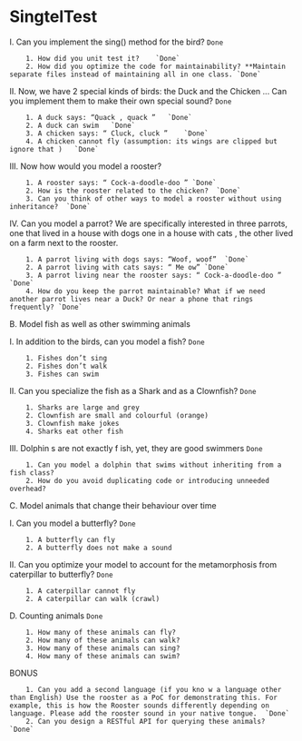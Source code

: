 # SingtelTest
I. Can you implement the sing() method for the bird? `Done`

    	1. How did you unit test it?    `Done`    
    	2. How did you optimize the code for maintainability? **Maintain separate files instead of maintaining all in one class. `Done`
    	
 II. Now, we have 2 special kinds of birds: the Duck and the Chicken ... Can you implement them to make their own special sound? `Done`

    	1. A duck says: “Quack , quack ”   `Done`
    	2. A duck can swim   `Done`
    	3. A chicken says: “ Cluck, cluck ”    `Done`
    	4. A chicken cannot fly (assumption: its wings are clipped but ignore that )   `Done`
    	
III. Now how would you model a rooster?
 
		1. A rooster says: “ Cock-a-doodle-doo ” `Done`
		2. How is the rooster related to the chicken?  `Done`
		3. Can you think of other ways to model a rooster without using inheritance?  `Done`
		
IV. Can you model a parrot? We are specifically interested in three parrots, one that lived in a house with dogs one in a house with cats , the other lived on a farm next to the rooster.

		1. A parrot living with dogs says: “Woof, woof”  `Done`
		2. A parrot living with cats says: “ Me ow” `Done`
		3. A parrot living near the rooster says: “ Cock-a-doodle-doo ”  `Done`
		4. How do you keep the parrot maintainable? What if we need another parrot lives near a Duck? Or near a phone that rings frequently? `Done`
		
B. Model fish as well as other swimming animals 

I. In addition to the birds, can you model a fish? `Done`

		1. Fishes don’t sing
		2. Fishes don’t walk
		3. Fishes can swim
		
II. Can you specialize the fish as a Shark and as a Clownfish? `Done`

		1. Sharks are large and grey
		2. Clownfish are small and colourful (orange)
		3. Clownfish make jokes
		4. Sharks eat other fish
		
III. Dolphin s are not exactly f ish, yet, they are good swimmers `Done`

		1. Can you model a dolphin that swims without inheriting from a fish class?
		2. How do you avoid duplicating code or introducing unneeded overhead?

C. Model animals that change their behaviour over time 

I. Can you model a butterfly? `Done`

		1. A butterfly can fly
		2. A butterfly does not make a sound

II. Can you optimize your model to account for the metamorphosis from caterpillar to butterfly? `Done`

		1. A caterpillar cannot fly
		2. A caterpillar can walk (crawl) 
		
D. Counting animals `Done`

		1. How many of these animals can fly?
		2. How many of these animals can walk?
		3. How many of these animals can sing?
		4. How many of these animals can swim? 
		
		
BONUS

		1. Can you add a second language (if you kno w a language other than English) Use the rooster as a PoC for demonstrating this. For example, this is how the Rooster sounds differently depending on language. Please add the rooster sound in your native tongue.  `Done`
		2. Can you design a RESTful API for querying these animals?  `Done`

